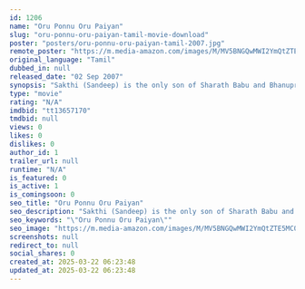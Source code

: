 ```yaml
---
id: 1206
name: "Oru Ponnu Oru Paiyan"
slug: "oru-ponnu-oru-paiyan-tamil-movie-download"
poster: "posters/oru-ponnu-oru-paiyan-tamil-2007.jpg"
remote_poster: "https://m.media-amazon.com/images/M/MV5BNGQwMWI2YmQtZTE5MC00Y2YzLWEzY2QtOWNiODgwNDZlYWQ0XkEyXkFqcGdeQXVyMTEzNzg0Mjkx._V1_SX300.jpg"
original_language: "Tamil"
dubbed_in: null
released_date: "02 Sep 2007"
synopsis: "Sakthi (Sandeep) is the only son of Sharath Babu and Bhanupriya. Having tired of urban living, the elderly couple takes up residence in a village along with their son. Viswanathan (Madhu) is the head of the village. He is highly r..."
type: "movie"
rating: "N/A"
imdbid: "tt13657170"
tmdbid: null
views: 0
likes: 0
dislikes: 0
author_id: 1
trailer_url: null
runtime: "N/A"
is_featured: 0
is_active: 1
is_comingsoon: 0
seo_title: "Oru Ponnu Oru Paiyan"
seo_description: "Sakthi (Sandeep) is the only son of Sharath Babu and Bhanupriya. Having tired of urban living, the elderly couple takes up residence in a village along with their son. Viswanathan (Madhu) is the head of the village. He is highly r..."
seo_keywords: "\"Oru Ponnu Oru Paiyan\""
seo_image: "https://m.media-amazon.com/images/M/MV5BNGQwMWI2YmQtZTE5MC00Y2YzLWEzY2QtOWNiODgwNDZlYWQ0XkEyXkFqcGdeQXVyMTEzNzg0Mjkx._V1_SX300.jpg"
screenshots: null
redirect_to: null
social_shares: 0
created_at: 2025-03-22 06:23:48
updated_at: 2025-03-22 06:23:48
---
```


